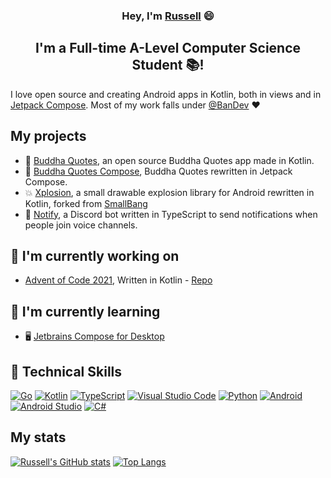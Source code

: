 <h3 align="center">
Hey, I'm <a href="https://russell.bandev.uk" target="_blank" rel="noreferrer">Russell</a> 😄
</h3>

<h2 align="center">
I'm a Full-time A-Level Computer Science Student 📚!
</h2>

I love open source and creating Android apps in Kotlin, both in views and in [Jetpack Compose](https://developer.android.com/jetpack/compose). Most of my work falls under [@BanDev](https://github.com/BanDev) ❤️

## My projects
- 📱 [Buddha Quotes](https://github.com/bandev/buddha-quotes), an open source Buddha Quotes app made in Kotlin.
- 📱 [Buddha Quotes Compose](https://github.com/BanDev/Buddha-Quotes-Compose), Buddha Quotes rewritten in Jetpack Compose.
- 💥 [Xplosion](https://github.com/BanDev/Xplosion), a small drawable explosion library for Android rewritten in Kotlin, forked from [SmallBang](https://github.com/hanks-zyh/SmallBang)
- 🤖 [Notify](https://github.com/BanDev/Notify), a Discord bot written in TypeScript to send notifications when people join voice channels.

## 🔭 I'm currently working on

- [Advent of Code 2021](https://adventofcode.com/), Written in Kotlin - [Repo](https://github.com/russellbanks/advent-of-code-kotlin)

## 🌱 I'm currently learning

- 🖥️ [Jetbrains Compose for Desktop](https://github.com/JetBrains/compose-jb)

## 💼 Technical Skills

[![Go](https://img.shields.io/badge/go-%2300ADD8.svg?style=for-the-badge&logo=go&logoColor=white)](https://golang.org/)
[![Kotlin](https://img.shields.io/badge/kotlin-%230095D5.svg?style=for-the-badge&logo=kotlin&logoColor=white)](https://kotlinlang.org/)
[![TypeScript](https://img.shields.io/badge/typescript-%23007ACC.svg?style=for-the-badge&logo=typescript&logoColor=white)](https://www.typescriptlang.org/)
[![Visual Studio Code](https://img.shields.io/badge/Visual%20Studio%20Code-0078d7.svg?style=for-the-badge&logo=visual-studio-code&logoColor=white)](https://code.visualstudio.com/)
[![Python](https://img.shields.io/badge/python-3670A0?style=for-the-badge&logo=python&logoColor=ffdd54)](https://www.python.org/)
[![Android](https://img.shields.io/badge/Android-3DDC84?style=for-the-badge&logo=android&logoColor=white)](https://www.android.com/)
[![Android Studio](https://img.shields.io/badge/Android%20Studio-3DDC84.svg?style=for-the-badge&logo=android-studio&logoColor=white)](https://developer.android.com/studio/)
[![C#](https://img.shields.io/badge/c%23-%23239120.svg?style=for-the-badge&logo=c-sharp&logoColor=white)](https://docs.microsoft.com/en-us/dotnet/csharp/)

## My stats
[![Russell's GitHub stats](https://github-readme-stats-one-bice.vercel.app/api?username=russellbanks&show_icons=true&include_all_commits=true&count_private=true&role=OWNER,ORGANIZATION_MEMBER,COLLABORATOR&theme=dark)](https://github.com/anuraghazra/github-readme-stats)
[![Top Langs](https://github-readme-stats.vercel.app/api/top-langs/?username=russellbanks&layout=compact&langs_count=10&theme=dark)](https://github.com/anuraghazra/github-readme-stats)
